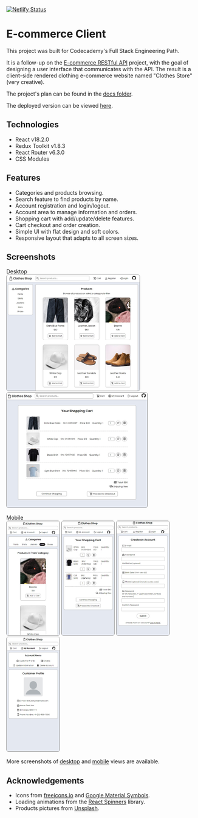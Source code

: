 [![Netlify Status](https://api.netlify.com/api/v1/badges/460763cd-520c-4cea-8f36-7bf7dafa67ce/deploy-status)](https://app.netlify.com/sites/clothes-store-pdafr/deploys)

# E-commerce Client

This project was built for Codecademy's Full Stack Engineering Path.

It is a follow-up on the [E-commerce RESTful API](https://github.com/Pedro-Freddi/ecommerce-api) project, with the goal of designing a user interface that communicates with the API. The result is a client-side rendered clothing e-commerce website named "Clothes Store" (very creative).

The project's plan can be found in the [docs folder](./docs).

The deployed version can be viewed [here](https://clothes-store-pdafr.netlify.app/).

## Technologies

* React v18.2.0
* Redux Toolkit v1.8.3
* React Router v6.3.0
* CSS Modules

## Features

* Categories and products browsing.
* Search feature to find products by name.
* Account registration and login/logout.
* Account area to manage information and orders.
* Shopping cart with add/update/delete features.
* Cart checkout and order creation.
* Simple UI with flat design and soft colors.
* Responsive layout that adapts to all screen sizes.

## Screenshots

Desktop <br>
<img src="./docs/screenshots/desktop/desktop-products.jpg" 
     alt="Products" 
     width="350px"
     style="border:1px solid #808080; border-radius: 5px;" />
<img src="./docs/screenshots/desktop/desktop-cart.jpg" 
     alt="Shopping Cart" 
     width="370px"
     style="border:1px solid #808080; border-radius: 5px;" />


Mobile <br>
<img src="./docs/screenshots/mobile/mobile-products.jpg" 
     alt="Products" 
     height="300px"
     style="border:1px solid #808080; border-radius: 5px;" />
<img src="./docs/screenshots/mobile/mobile-cart.jpg" 
     alt="Shopping Cart" 
     height="300px"
     style="border:1px solid #808080; border-radius: 5px;" />
<img src="./docs/screenshots/mobile/mobile-register.jpg" 
     alt="Register" 
     height="300px"
     style="border:1px solid #808080; border-radius: 5px;" />
<img src="./docs/screenshots/mobile/mobile-customer-profile.jpg" 
     alt="Account Area" 
     height="300px"
     style="border:1px solid #808080; border-radius: 5px;" />

More screenshots of [desktop](./docs/screenshots/desktop) and [mobile](./docs/screenshots/mobile) views are available.

## Acknowledgements

* Icons from [freeicons.io](https://freeicons.io/) and [Google Material Symbols](https://fonts.google.com/icons).
* Loading animations from the [React Spinners](https://www.davidhu.io/react-spinners/) library.
* Products pictures from [Unsplash](https://unsplash.com/).